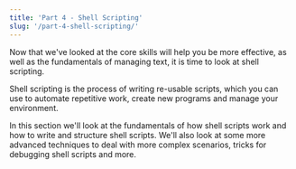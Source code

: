 ```yaml
---
title: 'Part 4 - Shell Scripting'
slug: '/part-4-shell-scripting/'
---
```


Now that we've looked at the core skills will help you be more effective, as well as the fundamentals of managing text, it is time to look at shell scripting.

Shell scripting is the process of writing re-usable scripts, which you can use to automate repetitive work, create new programs and manage your environment.

In this section we'll look at the fundamentals of how shell scripts work and how to write and structure shell scripts. We'll also look at some more advanced techniques to deal with more complex scenarios, tricks for debugging shell scripts and more.
